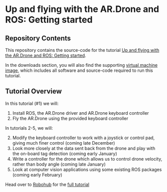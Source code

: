 Up and flying with the AR.Drone and ROS: Getting started
========================================================

Repository Contents
-------------------

This repository contains the source-code for the tutorial [Up and flying with the AR.Drone and ROS: Getting started](http://robohub.org/up-and-flying-with-the-ar-drone-and-ros-getting-started/).

In the downloads section, you will also find the supporting [virtual machine image](https://github.com/downloads/mikehamer/ardrone_tutorials_getting_started/ARDroneUbuntu.ova), which includes all software and source-code required to run this tutorial.

Tutorial Overview
-----------------

In this tutorial (#1) we will:

1. Install ROS, the AR.Drone driver and AR.Drone keyboard controller
2. Fly the AR.Drone using the provided keyboard controller

In tutorials 2-5, we will:

2. Modify the keyboard controller to work with a joystick or control pad, giving much finer control (coming late December)
3. Look more closely at the data sent back from the drone and play with the on-board tag detection (coming early January)
4. Write a controller for the drone which allows us to control drone velocity, rather than body angle (coming late January)
5. Look at computer vision applications using some existing ROS packages (coming early February)

Head over to [Robohub](http://www.robohub.org) for the [full tutorial](http://robohub.org/up-and-flying-with-the-ar-drone-and-ros-getting-started/)